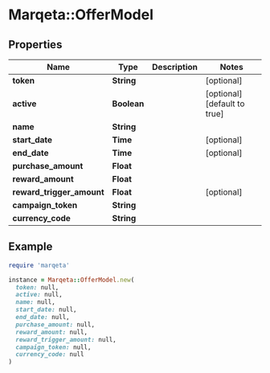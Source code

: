 # Marqeta::OfferModel

## Properties

| Name | Type | Description | Notes |
| ---- | ---- | ----------- | ----- |
| **token** | **String** |  | [optional] |
| **active** | **Boolean** |  | [optional][default to true] |
| **name** | **String** |  |  |
| **start_date** | **Time** |  | [optional] |
| **end_date** | **Time** |  | [optional] |
| **purchase_amount** | **Float** |  |  |
| **reward_amount** | **Float** |  |  |
| **reward_trigger_amount** | **Float** |  | [optional] |
| **campaign_token** | **String** |  |  |
| **currency_code** | **String** |  |  |

## Example

```ruby
require 'marqeta'

instance = Marqeta::OfferModel.new(
  token: null,
  active: null,
  name: null,
  start_date: null,
  end_date: null,
  purchase_amount: null,
  reward_amount: null,
  reward_trigger_amount: null,
  campaign_token: null,
  currency_code: null
)
```

